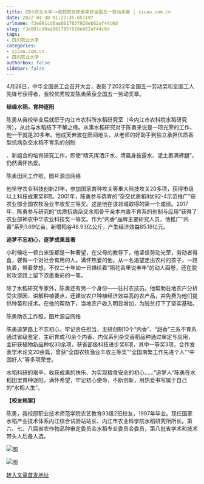 ```yaml
---
title: 四川农业大学->我校校友陈勇荣获全国五一劳动奖章 | sicau.com.cn
date: 2022-04-30 01:22:35.651197
urlname: f3e801cd0aa061785f928eb62af44c6d
slug: f3e801cd0aa061785f928eb62af44c6d
tags: 
- 四川农业大学
categories:
- sicau.com.cn
- 四川农业大学
authorbox: false
sidebar: false
---
```

4月28日，中华全国总工会召开大会，表彰了2022年全国五一劳动奖和全国工人先锋号获得者，我校优秀校友陈勇荣获全国五一劳动奖章。

**结缘水稻，育种逐阳**

陈勇从我校毕业后就职于内江市农科所水稻研究室（今内江市农科院水稻研究所），从此与水稻结下不解之缘。从事水稻研究对于陈勇来说是一项光荣的工作，他一干就是20多年。他成天奔波在田间地头，从老师的好助手到独立承担优质香型抗病杂交水稻不育系的创制
<!--more-->
、新组合的培育研究工作，即使“晴天挥洒汗水、清晨身披露水、泥土裹满裤腿”，仍然满怀热爱。

陈勇田间工作照，图片源自网络

他坚守农业科技创新21年，参加国家育种攻关等重大科技攻关20多项，获得市级以上科技成果奖8项。2001年，陈勇参与选育的“杂交优质稻II优92-4示范推广”获农业部全国农牧渔业丰收奖三等奖。这是他在该领域取得的第一个成绩。2017年，陈勇参与研究的“优质抗病杂交水稻骨干亲本内香不育系的创制与应用”获得了农业部神农中华农业科技奖一等奖。作为“内香”品牌主要研究人员，他推广“内香”系列1.69亿亩，新增稻谷48.93亿公斤，产生经济效益85.18亿元。

**追梦不忘初心，逐梦成果显著**

小时候吃一顿白米饭都是一种奢望，在父母的教导下，他坚信劳动光荣，劳动者得食，要做一个对社会有用的人。满怀热爱的他，从一名渴望走出农村的孩子，一路执着，带着梦想，不仅二十年如一日描绘着“稻花香里说丰年”的动人画卷，还在脱贫攻坚路上留下浓墨重彩的一笔。

除了水稻研究专家外，陈勇还有另一个身份——驻村农技员。他帮助驻地农户分析受灾原因、讲解种植要点，还建议农户种植经济效益高的农产品，并免费为他们提供种苗和技术。在他的帮助下，当地农户收入明显增加，为脱贫打下了坚实基础。

陈勇助农工作照，图片源自网络

陈勇追梦路上不忘初心，牢记责任担当，主研创制10个“内香”、“甜香”三系不育系通过省级鉴定，主研育成70余个内香、内优系列杂交香稻品种通过审定与应用，主研获植物新品种权30余项，获省部级科技进步奖8项，其中一等奖3项，合作发表学术论文20余篇，曾获“全国农牧渔业丰收三等奖”“全国南繁工作先进个人”“中国好人”等多项荣誉。

水稻科研的艰辛、收获成果的快乐、为实现粮食安全的初心……“追梦人”陈勇在水稻田里育种逐阳，满怀希望，牢记初心使命，不断创新，用热爱书写属于自己的“水稻人生”。

**【校友档案】**

陈勇，我校原职业技术师范学院农艺教育93级2班校友，1997年毕业。现任国家水稻产业技术体系内江综合试验站站长、内江市农业科学院水稻研究所所长。第六、七、八届省农作物品种审定委员会水稻专业委员会委员，第八批省学术和技术带头人后备人选。

![图](https://news.sicau.edu.cn/__local/6/B8/87/285EF36117A0954B57E684C445B_F1397204_E9AD.jpg)

![图](https://news.sicau.edu.cn/__local/F/96/D1/8DDA2A3EF53143B704CA5E08A41_2AB6AE1D_16241.jpg)

[转入文章首发地址](https://news.sicau.edu.cn/info/1135/67598.htm)